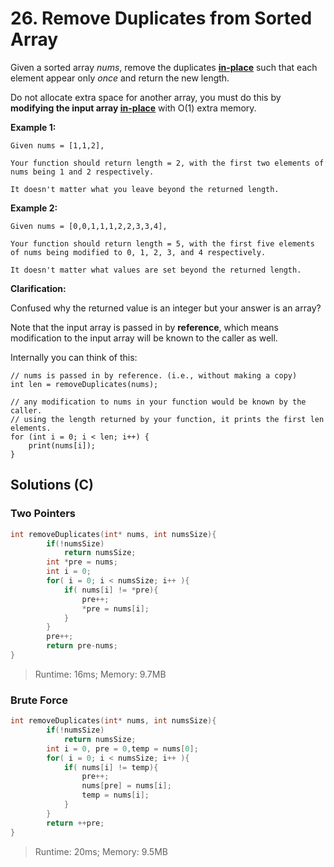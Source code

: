# 26. Remove Duplicates from Sorted Array

Given a sorted array *nums*, remove the duplicates [**in-place**](https://en.wikipedia.org/wiki/In-place_algorithm) such that each element appear only *once* and return the new length.

Do not allocate extra space for another array, you must do this by **modifying the input array [in-place](https://en.wikipedia.org/wiki/In-place_algorithm)** with O(1) extra memory.

**Example 1:**

```
Given nums = [1,1,2],

Your function should return length = 2, with the first two elements of nums being 1 and 2 respectively.

It doesn't matter what you leave beyond the returned length.
```

**Example 2:**

```
Given nums = [0,0,1,1,1,2,2,3,3,4],

Your function should return length = 5, with the first five elements of nums being modified to 0, 1, 2, 3, and 4 respectively.

It doesn't matter what values are set beyond the returned length.
```

**Clarification:**

Confused why the returned value is an integer but your answer is an array?

Note that the input array is passed in by **reference**, which means modification to the input array will be known to the caller as well.

Internally you can think of this:

```
// nums is passed in by reference. (i.e., without making a copy)
int len = removeDuplicates(nums);

// any modification to nums in your function would be known by the caller.
// using the length returned by your function, it prints the first len elements.
for (int i = 0; i < len; i++) {
    print(nums[i]);
}
```



## Solutions (C)



### Two Pointers

```c
int removeDuplicates(int* nums, int numsSize){
        if(!numsSize)
            return numsSize;
        int *pre = nums;
        int i = 0;
        for( i = 0; i < numsSize; i++ ){
            if( nums[i] != *pre){
                pre++;
                *pre = nums[i];
            }
        }
        pre++;
        return pre-nums;
}
```

> Runtime: 16ms; Memory: 9.7MB



### Brute Force

```c
int removeDuplicates(int* nums, int numsSize){
        if(!numsSize)
            return numsSize;
        int i = 0, pre = 0,temp = nums[0];
        for( i = 0; i < numsSize; i++ ){
            if( nums[i] != temp){
                pre++;
                nums[pre] = nums[i];
                temp = nums[i];
            }
        }
        return ++pre;
}
```

>  Runtime: 20ms; Memory: 9.5MB